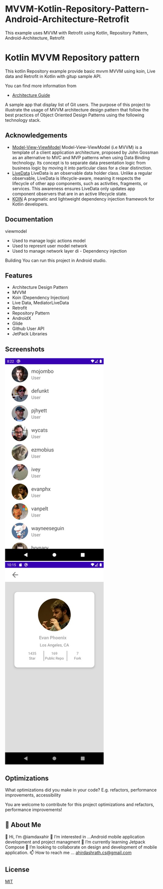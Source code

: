 # MVVM-Kotlin-Repository-Pattern-Android-Architecture-Retrofit
This example uses MVVM with Retrofit using Kotlin, Repository Pattern, Android-Architecture, Retrofit
# Kotlin MVVM Repository pattern

This kotlin Repository example provide basic mvvm MVVM using koin, Live data and Retrofit in Kotlin with gitup sample API.

You can find more information from 
- [Architecture Guide](https://developer.android.com/jetpack/guide)

A sample app that display list of Git users. The purpose of this project to illustrate the usage of MVVM architecture design pattern that follow the best practices of Object Oriented Design Patterns using the following technology stack.
## Acknowledgements

 - [Model-View-ViewModel](https://en.wikipedia.org/wiki/Model%E2%80%93view%E2%80%93viewmodel) Model-View-ViewModel (i.e MVVM) is a template of a client application architecture, proposed by John Gossman as an alternative to MVC and MVP patterns when using Data Binding technology. Its concept is to separate data presentation logic from business logic by moving it into particular class for a clear distinction.
 - [LiveData](https://developer.android.com/topic/libraries/architecture/livedata) LiveData is an observable data holder class. Unlike a regular observable, LiveData is lifecycle-aware, meaning it respects the lifecycle of other app components, such as activities, fragments, or services. This awareness ensures LiveData only updates app component observers that are in an active lifecycle state.
 - [KOIN](https://insert-koin.io/docs/reference/introduction/) A pragmatic and lightweight dependency injection framework for Kotlin developers.


## Documentation


viewmodel 
- Used to manage logic actions
model 
- Used to represnt user model
network 
- Used to manage network layer
di - Dependency injection

Building
You can run this project in Android studio.
## Features

- Architecture Design Pattern
- MVVM
- Koin (Dependency Injection)
- Live Data, MediatorLiveData
- Retrofit
- Repository Pattern
- AndroidX
- Glide
- Github User API
- JetPack Libraries


## Screenshots

![User List](https://github.com/iamdaxahir/MVVM-Kotlin-Repository-Pattern-Android-Architecture-Retrofit/blob/master/Screenshot_1644763973.jpg)
![User Detail](https://github.com/iamdaxahir/MVVM-Kotlin-Repository-Pattern-Android-Architecture-Retrofit/blob/master/git_image_2%20(1).jpg)


## Optimizations

What optimizations did you make in your code? E.g. refactors, performance improvements, accessibility

You are welcome to contribute for this project optimizations and refactors, performance improvements!
## 🚀 About Me
👋 Hi, I’m @iamdaxahir
👀 I’m interested in ...Android mobile application development and project managment
🌱 I’m currently learning Jetpack Compose
💞️ I’m looking to collaborate on design and development of mobile application.
📫 How to reach me ... ahirdashrath.cs@gmail.com


## License

[MIT](https://choosealicense.com/licenses/mit/)

